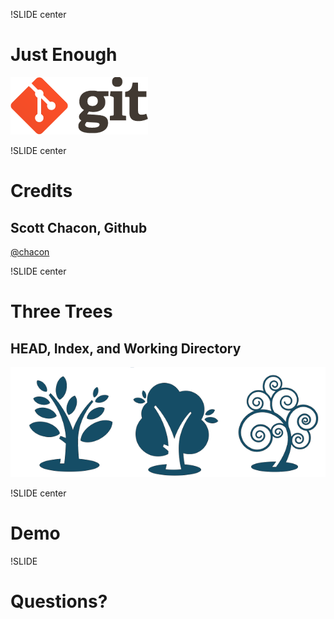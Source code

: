 !SLIDE center
# Just Enough
![git logo](./images/git_logo.png)

!SLIDE center
# Credits
## Scott Chacon, Github
[@chacon](http://twitter.com/chacon)

!SLIDE center 
# Three Trees
## HEAD, Index, and Working Directory
![3 trees](./images/trees.png)

!SLIDE center

# Demo

!SLIDE

# Questions?

